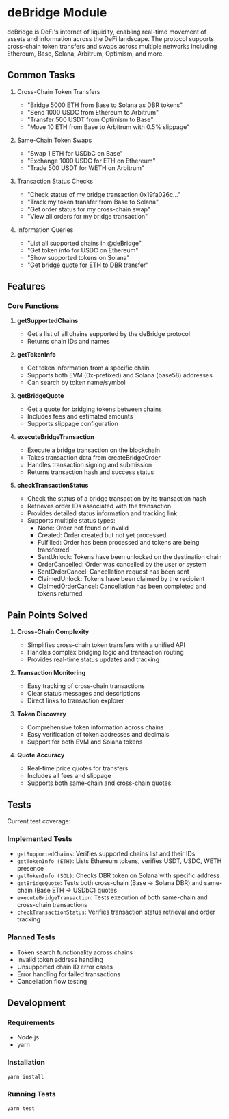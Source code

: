 # deBridge Module

deBridge is DeFi's internet of liquidity, enabling real-time movement of assets and information across the DeFi landscape. The protocol supports cross-chain token transfers and swaps across multiple networks including Ethereum, Base, Solana, Arbitrum, Optimism, and more.

## Common Tasks

1. Cross-Chain Token Transfers

   - "Bridge 5000 ETH from Base to Solana as DBR tokens"
   - "Send 1000 USDC from Ethereum to Arbitrum"
   - "Transfer 500 USDT from Optimism to Base"
   - "Move 10 ETH from Base to Arbitrum with 0.5% slippage"

2. Same-Chain Token Swaps

   - "Swap 1 ETH for USDbC on Base"
   - "Exchange 1000 USDC for ETH on Ethereum"
   - "Trade 500 USDT for WETH on Arbitrum"

3. Transaction Status Checks

   - "Check status of my bridge transaction 0x19fa026c..."
   - "Track my token transfer from Base to Solana"
   - "Get order status for my cross-chain swap"
   - "View all orders for my bridge transaction"

4. Information Queries

   - "List all supported chains in @deBridge"
   - "Get token info for USDC on Ethereum"
   - "Show supported tokens on Solana"
   - "Get bridge quote for ETH to DBR transfer"

## Features

### Core Functions

1. **getSupportedChains**
   - Get a list of all chains supported by the deBridge protocol
   - Returns chain IDs and names

2. **getTokenInfo**
   - Get token information from a specific chain
   - Supports both EVM (0x-prefixed) and Solana (base58) addresses
   - Can search by token name/symbol

3. **getBridgeQuote**
   - Get a quote for bridging tokens between chains
   - Includes fees and estimated amounts
   - Supports slippage configuration

4. **executeBridgeTransaction**
   - Execute a bridge transaction on the blockchain
   - Takes transaction data from createBridgeOrder
   - Handles transaction signing and submission
   - Returns transaction hash and success status

5. **checkTransactionStatus**
   - Check the status of a bridge transaction by its transaction hash
   - Retrieves order IDs associated with the transaction
   - Provides detailed status information and tracking link
   - Supports multiple status types:
     - None: Order not found or invalid
     - Created: Order created but not yet processed
     - Fulfilled: Order has been processed and tokens are being transferred
     - SentUnlock: Tokens have been unlocked on the destination chain
     - OrderCancelled: Order was cancelled by the user or system
     - SentOrderCancel: Cancellation request has been sent
     - ClaimedUnlock: Tokens have been claimed by the recipient
     - ClaimedOrderCancel: Cancellation has been completed and tokens returned

## Pain Points Solved

1. **Cross-Chain Complexity**
   - Simplifies cross-chain token transfers with a unified API
   - Handles complex bridging logic and transaction routing
   - Provides real-time status updates and tracking

2. **Transaction Monitoring**
   - Easy tracking of cross-chain transactions
   - Clear status messages and descriptions
   - Direct links to transaction explorer

3. **Token Discovery**
   - Comprehensive token information across chains
   - Easy verification of token addresses and decimals
   - Support for both EVM and Solana tokens

4. **Quote Accuracy**
   - Real-time price quotes for transfers
   - Includes all fees and slippage
   - Supports both same-chain and cross-chain quotes

## Tests

Current test coverage:

### Implemented Tests
- `getSupportedChains`: Verifies supported chains list and their IDs
- `getTokenInfo (ETH)`: Lists Ethereum tokens, verifies USDT, USDC, WETH presence
- `getTokenInfo (SOL)`: Checks DBR token on Solana with specific address
- `getBridgeQuote`: Tests both cross-chain (Base -> Solana DBR) and same-chain (Base ETH -> USDbC) quotes
- `executeBridgeTransaction`: Tests execution of both same-chain and cross-chain transactions
- `checkTransactionStatus`: Verifies transaction status retrieval and order tracking

### Planned Tests
- Token search functionality across chains
- Invalid token address handling
- Unsupported chain ID error cases
- Error handling for failed transactions
- Cancellation flow testing

## Development

### Requirements
- Node.js
- yarn

### Installation
```bash
yarn install
```

### Running Tests
```bash
yarn test
